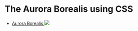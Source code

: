 # The Aurora Borealis using CSS

<ul>

<li>
      <a href="https://github.com/Laura-ElenaOlaru/Web-Projects/tree/main/Aurora%20Borealis"> 
			  Aurora Borealis
        <img src="https://user-images.githubusercontent.com/57533863/115905115-4ff8df00-a46e-11eb-8ec4-6d47df882848.png">
      </a>
</li>

</ul>
